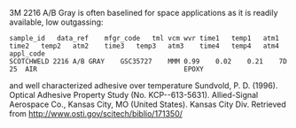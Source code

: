 3M 2216 A/B Gray is often baselined for space applications as it is readily available, low outgassing:


    sample_id	data_ref	mfgr_code	tml	vcm	wvr	time1	temp1	atm1	time2	temp2	atm2	time3	temp3	atm3	time4	temp4	atm4	appl_code
    SCOTCHWELD 2216 A/B GRAY	GSC35727	MMM	0.99	0.02	0.21	7D	25	AIR										EPOXY

and  well characterized adhesive over temperature 
Sundvold, P. D. (1996). Optical Adhesive Property Study (No. KCP--613-5631). Allied-Signal Aerospace Co., Kansas City, MO (United States). Kansas City Div. Retrieved from http://www.osti.gov/scitech/biblio/171350/
